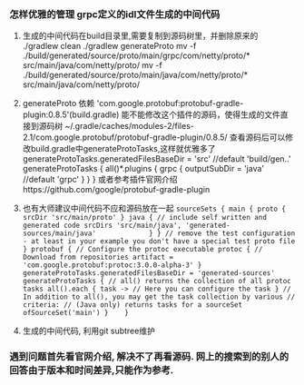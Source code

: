 
### 怎样优雅的管理 grpc定义的idl文件生成的中间代码
1. 生成的中间代码在build目录里,需要复制到源码树里，并删除原来的
./gradlew clean
./gradlew generateProto
mv -f ./build/generated/source/proto/main/grpc/com/netty/proto/* src/main/java/com/netty/proto/
mv -f ./build/generated/source/proto/main/java/com/netty/proto/* src/main/java/com/netty/proto/

2. generateProto 依赖 'com.google.protobuf:protobuf-gradle-plugin:0.8.5'(build.gradle)
能不能修改这个插件的源码，使得生成的文件直接到源码树
~/.gradle/caches/modules-2/files-2.1/com.google.protobuf/protobuf-gradle-plugin/0.8.5/ 
查看源码后可以修改build.gradle中generateProtoTasks,这样就优雅多了
    generateProtoTasks.generatedFilesBaseDir = 'src' //default 'build/gen..'
    generateProtoTasks {
        all()*.plugins {
            grpc {
                outputSubDir = 'java' //default 'grpc'
            }
        }
    }
或者参考插件官网介绍https://github.com/google/protobuf-gradle-plugin
3. 也有大师建议中间代码不应和源码放在一起
`
sourceSets {
    main {
        proto {
            srcDir 'src/main/proto'
        }
        java {
            // include self written and generated code
            srcDirs 'src/main/java', 'generated-sources/main/java'            
        }
    }
    // remove the test configuration - at least in your example you don't have a special test proto file
}
protobuf {
    // Configure the protoc executable
    protoc {
        // Download from repositories
        artifact = 'com.google.protobuf:protoc:3.0.0-alpha-3'
    }
    generateProtoTasks.generatedFilesBaseDir = 'generated-sources'
    generateProtoTasks {
        // all() returns the collection of all protoc tasks
        all().each { task ->
            // Here you can configure the task
        }
        // In addition to all(), you may get the task collection by various
        // criteria:
        // (Java only) returns tasks for a sourceSet
        ofSourceSet('main')
    }   
}
`

4. 生成的中间代码, 利用git subtree维护

### 遇到问题首先看官网介绍, 解决不了再看源码. 网上的搜索到的别人的回答由于版本和时间差异,只能作为参考.
